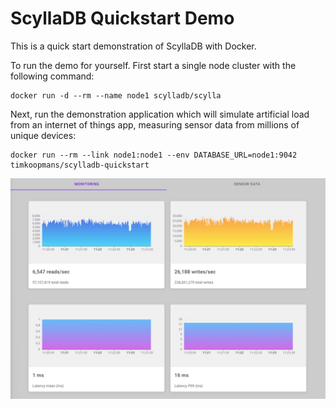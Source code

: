 # ScyllaDB Quickstart Demo

This is a quick start demonstration of ScyllaDB with Docker.

To run the demo for yourself. First start a single node cluster with the following command:

    docker run -d --rm --name node1 scylladb/scylla

Next, run the demonstration application which will simulate artificial load from an internet of things app, 
measuring sensor data from millions of unique devices:

    docker run --rm --link node1:node1 --env DATABASE_URL=node1:9042 timkoopmans/scylladb-quickstart

![img.png](img.png)
